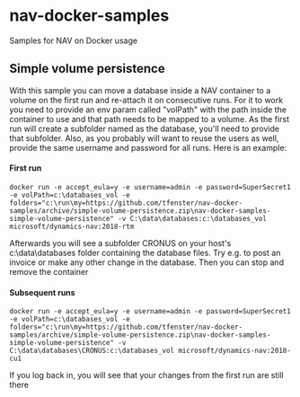 # nav-docker-samples
Samples for NAV on Docker usage

## Simple volume persistence
With this sample you can move a database inside a NAV container to a volume on the first run and re-attach it on consecutive runs. For it to work you need to provide an env param called "volPath" with the path inside the container to use and that path needs to be mapped to a volume. As the first run will create a subfolder named as the database, you'll need to provide that subfolder. Also, as you probably will want to reuse the users as well, provide the same username and password for all runs. Here is an example:

#### First run
```docker run -e accept_eula=y -e username=admin -e password=SuperSecret1 -e volPath=c:\databases_vol -e folders="c:\run\my=https://github.com/tfenster/nav-docker-samples/archive/simple-volume-persistence.zip\nav-docker-samples-simple-volume-persistence" -v C:\data\databases:c:\databases_vol microsoft/dynamics-nav:2018-rtm```

Afterwards you will see a subfolder CRONUS on your host's c:\data\databases folder containing the database files. Try e.g. to post an invoice or make any other change in the database. Then you can stop and remove the container

#### Subsequent runs
```docker run -e accept_eula=y -e username=admin -e password=SuperSecret1 -e volPath=c:\databases_vol -e folders="c:\run\my=https://github.com/tfenster/nav-docker-samples/archive/simple-volume-persistence.zip\nav-docker-samples-simple-volume-persistence" -v C:\data\databases\CRONUS:c:\databases_vol microsoft/dynamics-nav:2018-cu1```

If you log back in, you will see that your changes from the first run are still there